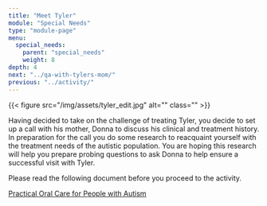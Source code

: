 ```yaml
---
title: "Meet Tyler"
module: "Special Needs"
type: "module-page"
menu:
  special_needs:
    parent: "special_needs"
    weight: 8
depth: 4
next: "../qa-with-tylers-mom/"
previous: "../activity/"
---
```

<div class="pageblock right img-polaroid img-rounded">
<div class="caption">
</div>{{< figure src="/img/assets/tyler_edit.jpg" alt="" class="" >}}</div><div class="pageblock"><p>Having decided to take on the challenge of treating Tyler, you decide to set up a call with his mother, Donna to discuss his clinical and treatment history.  In preparation for the call you do some research to reacquaint yourself with the treatment needs of the autistic population.  You are hoping this research will help you prepare probing questions to ask Donna to help ensure a successful visit with Tyler.</p>
</div><div class="pageblock"><p>Please read the following document before you proceed to the activity.</p> <a href="http://ccnmtl.columbia.edu/projects/pass/SpecialNeeds_Mod5/POCAutism.pdf" target="_blank">Practical Oral Care for People with Autism</a>
</div>
